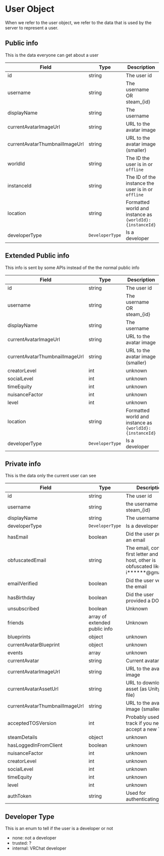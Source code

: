 # User Object

When we refer to the user object, we refer to the data that is used by the server to represent a user. 

## Public info
This is the data everyone can get about a user

Field | Type | Description
------|------|------------
id | string | The user id
username | string | The username OR steam_{id}
displayName | string | The username
currentAvatarImageUrl | string | URL to the avatar image
currentAvatarThumbnailImageUrl | string | URL to the avatar image (smaller)
worldId | string | The ID the user is in or `offline`
instanceId | string | The ID of the instance the user is in or `offline`
location | string | Formatted world and instance as `{worldId}:{instanceId}` 
developerType | `DeveloperType` | Is a developer


## Extended Public info
This info is sent by some APIs instead of the the normal public info

Field | Type | Description
------|------|------------
id | string | The user id
username | string | The username OR steam_{id}
displayName | string | The username
currentAvatarImageUrl | string | URL to the avatar image
currentAvatarThumbnailImageUrl | string | URL to the avatar image (smaller)
creatorLevel | int | unknown
socialLevel | int | unknown
timeEquity | int | unknown
nuisanceFactor | int | unknown
level | int | unknown
location | string | Formatted world and instance as `{worldId}:{instanceId}` 
developerType | `DeveloperType` | Is a developer

## Private info
This is the data only the current user can see

Field | Type | Description
------|------|------------
id | string | The user id
username | string | the username OR steam_{id}
displayName | string | The username
developerType | `DeveloperType` | Is a developer
hasEmail | boolean | Did the user provide an email
obfuscatedEmail | string | The email, contains first letter and the host, other is obfuscated like i******@gmail.com
emailVerified | boolean | Did the user verify the email
hasBirthday | boolean | Did the user provided a DOB
unsubscribed | boolean | Unknown
friends | array of extended public info | Unknown
blueprints | object | unknown
currentAvatarBlueprint | object | unknown
events | array | unknown
currentAvatar | string | Current avatar ID
currentAvatarImageUrl | string | URL to the avatar image
currentAvatarAssetUrl | string | URL to download the asset (as UnityFS file)
currentAvatarThumbnailImageUrl | string | URL to the avatar image (smaller)
acceptedTOSVersion | int | Probably used to track if you need to accept a new TOS
steamDetails | object | unknown 
hasLoggedInFromClient | boolean | unknown
nuisanceFactor | int | unknown
creatorLevel | int | unknown
socialLevel | int | unknown
timeEquity | int | unknown
level | int | unknown
authToken | string | Used for authenticating

## Developer Type
This is an enum to tell if the user is a developer or not

- none: not a developer
- trusted: ?
- internal: VRChat developer